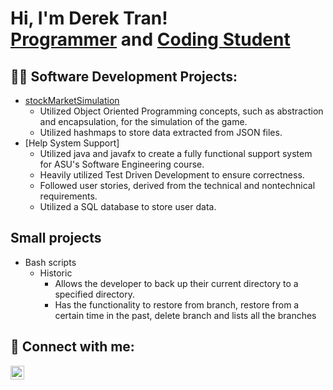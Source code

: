 <h1>Hi, I'm Derek Tran! <br/><a href="https://github.com/DerekTheCodingStudent">Programmer</a> and <a href="https://www.linkedin.com/in/derek-tran-58a998201/">Coding Student</a>

<h2>👨‍💻 Software Development Projects:</h2>

- [stockMarketSimulation](https://github.com/DerekTheCodingStudent/stockMarketSimulator)
    - Utilized Object Oriented Programming concepts, such as abstraction and encapsulation, for the simulation of the game.
    - Utilized hashmaps to store data extracted from JSON files.
- [Help System Support]
    - Utilized java and javafx to create a fully functional support system for ASU's Software Engineering course.
    - Heavily utilized Test Driven Development to ensure correctness.
    - Followed user stories, derived from the technical and nontechnical requirements.
    - Utilized a SQL database to store user data.

<h2> Small projects</h2>

- Bash scripts
  - Historic
    - Allows the developer to back up their current directory to a specified directory. 
    - Has the functionality to restore from branch, restore from a certain time in the past, delete branch and lists all the branches

<h2> 🤳 Connect with me:</h2>

[<img align="left" alt="DerekTran | LinkedIn" width="22px" src="https://cdn.jsdelivr.net/npm/simple-icons@v3/icons/linkedin.svg" />][linkedin]

[linkedin]: https://www.linkedin.com/in/derek-tran-58a998201/
